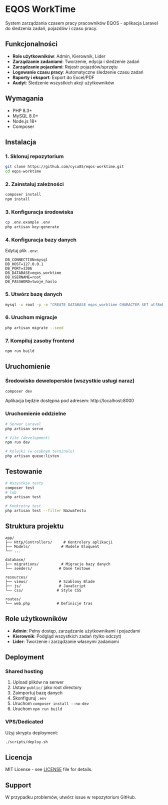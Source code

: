 # EQOS WorkTime

System zarządzania czasem pracy pracowników EQOS - aplikacja Laravel do śledzenia zadań, pojazdów i czasu pracy.

## Funkcjonalności

- **Role użytkowników**: Admin, Kierownik, Lider
- **Zarządzanie zadaniami**: Tworzenie, edycja i śledzenie zadań
- **Zarządzanie pojazdami**: Rejestr pojazdów/sprzętu
- **Logowanie czasu pracy**: Automatyczne śledzenie czasu zadań
- **Raporty i eksport**: Export do Excel/PDF
- **Audyt**: Śledzenie wszystkich akcji użytkowników

## Wymagania

- PHP 8.3+
- MySQL 8.0+
- Node.js 18+
- Composer

## Instalacja

### 1. Sklonuj repozytorium
```bash
git clone https://github.com/cycu85/eqos-worktime.git
cd eqos-worktime
```

### 2. Zainstaluj zależności
```bash
composer install
npm install
```

### 3. Konfiguracja środowiska
```bash
cp .env.example .env
php artisan key:generate
```

### 4. Konfiguracja bazy danych
Edytuj plik `.env`:
```
DB_CONNECTION=mysql
DB_HOST=127.0.0.1
DB_PORT=3306
DB_DATABASE=eqos_worktime
DB_USERNAME=root
DB_PASSWORD=twoje_haslo
```

### 5. Utwórz bazę danych
```bash
mysql -u root -p -e "CREATE DATABASE eqos_worktime CHARACTER SET utf8mb4 COLLATE utf8mb4_unicode_ci;"
```

### 6. Uruchom migracje
```bash
php artisan migrate --seed
```

### 7. Kompiluj zasoby frontend
```bash
npm run build
```

## Uruchomienie

### Środowisko deweloperskie (wszystkie usługi naraz)
```bash
composer dev
```
Aplikacja będzie dostępna pod adresem: http://localhost:8000

### Uruchomienie oddzielne
```bash
# Serwer Laravel
php artisan serve

# Vite (development)
npm run dev

# Kolejki (w osobnym terminalu)
php artisan queue:listen
```

## Testowanie

```bash
# Wszystkie testy
composer test
# lub
php artisan test

# Konkretny test
php artisan test --filter NazwaTestu
```

## Struktura projektu

```
app/
├── Http/Controllers/     # Kontrolery aplikacji
├── Models/              # Modele Eloquent
└── ...

database/
├── migrations/          # Migracje bazy danych
└── seeders/            # Dane testowe

resources/
├── views/              # Szablony Blade
├── js/                 # JavaScript
└── css/               # Style CSS

routes/
└── web.php            # Definicje tras
```

## Role użytkowników

- **Admin**: Pełny dostęp, zarządzanie użytkownikami i pojazdami
- **Kierownik**: Podgląd wszystkich zadań (tylko odczyt)
- **Lider**: Tworzenie i zarządzanie własnymi zadaniami

## Deployment

### Shared hosting
1. Upload plików na serwer
2. Ustaw `public/` jako root directory
3. Zaimportuj bazę danych
4. Skonfiguruj `.env`
5. Uruchom `composer install --no-dev`
6. Uruchom `npm run build`

### VPS/Dedicated
Użyj skryptu deployment:
```bash
./scripts/deploy.sh
```

## Licencja

MIT License - see [LICENSE](LICENSE) file for details.

## Support

W przypadku problemów, utwórz issue w repozytorium GitHub.